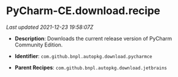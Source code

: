 # PyCharm-CE.download.recipe

_Last updated 2021-12-23 19:58:07Z_

- **Description**: Downloads the current release version of PyCharm Community Edition.

- **Identifier**: `com.github.bnpl.autopkg.download.pycharmce`

- **Parent Recipes**: `com.github.bnpl.autopkg.download.jetbrains`